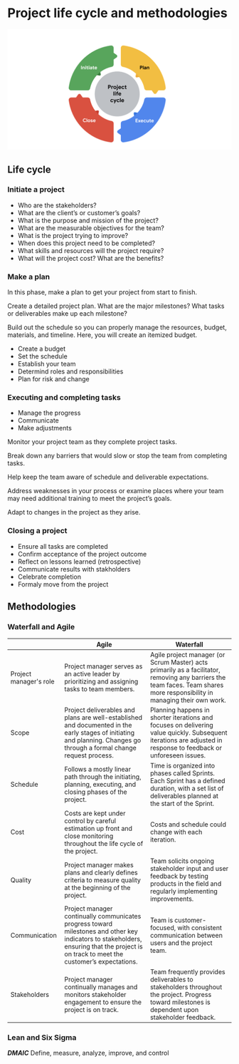 # Project life cycle and methodologies

![Project Life Cycle](plc.png)

## Life cycle

### Initiate a project
* Who are the stakeholders?
* What are the client’s or customer’s goals?
* What is the purpose and mission of the project?
* What are the measurable objectives for the team?
* What is the project trying to improve? 
* When does this project need to be completed? 
* What skills and resources will the project require? 
* What will the project cost? What are the benefits?

### Make a plan
In this phase, make a plan to get your project from start to finish. 

Create a detailed project plan. What are the major milestones? What tasks or deliverables make up each milestone?  

Build out the schedule so you can properly manage the resources, budget, materials, and timeline. Here, you will create an itemized budget.

* Create a budget
* Set the schedule
* Establish your team
* Determind roles and responsibilities
* Plan for risk and change

### Executing and completing tasks
* Manage the progress
* Communicate
* Make adjustments

Monitor your project team as they complete project tasks. 

Break down any barriers that would slow or stop the team from completing tasks. 

Help keep the team aware of schedule and deliverable expectations.

Address weaknesses in your process or examine places where your team may need additional training to meet the project’s goals.

Adapt to changes in the project as they arise.

### Closing a project
* Ensure all tasks are completed
* Confirm acceptance of the project outcome
* Reflect on lessons learned (retrospective)
* Communicate results with stakholders
* Celebrate completion
* Formaly move from the project


## Methodologies

### Waterfall and Agile

|                        | Agile                                                                                                                                                                                    |Waterfall
| ---------------------- | ---------------------------------------------------------------------------------------------------------------------------------------------------------------------------------------- |----------------------------------------------------------------------------------------------------------------------------------------------------------------------------|
| Project manager's role | Project manager serves as an active leader by prioritizing and assigning tasks to team members.                                                                                          | Agile project manager (or Scrum Master) acts primarily as a facilitator, removing any barriers the team faces. Team shares more responsibility in managing their own work. |
| Scope                  | Project deliverables and plans are well-established and documented in the early stages of initiating and planning. Changes go through a formal change request process.                   | Planning happens in shorter iterations and focuses on delivering value quickly. Subsequent iterations are adjusted in response to feedback or unforeseen issues. |
| Schedule               | Follows a mostly linear path through the initiating, planning, executing, and closing phases of the project.                                                                             | Time is organized into phases called Sprints. Each Sprint has a defined duration, with a set list of deliverables planned at the start of the Sprint. |
| Cost                   | Costs are kept under control by careful estimation up front and close monitoring throughout the life cycle of the project.                                                               | Costs and schedule could change with each iteration. |
| Quality                | Project manager makes plans and clearly defines criteria to measure quality at the beginning of the project.                                                                             | Team solicits ongoing stakeholder input and user feedback by testing products in the field and regularly implementing improvements. |
| Communication          | Project manager continually communicates progress toward milestones and other key indicators to stakeholders, ensuring that the project is on track to meet the customer’s expectations. | Team is customer-focused, with consistent communication between users and the project team. |
| Stakeholders           | Project manager continually manages and monitors stakeholder engagement to ensure the project is on track.                                                                               | Team frequently provides deliverables to stakeholders throughout the project. Progress toward milestones is dependent upon stakeholder feedback. |


### Lean and Six Sigma
___DMAIC___
Define, measure, analyze, improve, and control


